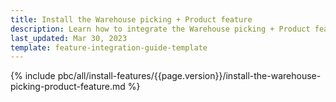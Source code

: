 ```yaml
---
title: Install the Warehouse picking + Product feature
description: Learn how to integrate the Warehouse picking + Product feature into your project
last_updated: Mar 30, 2023
template: feature-integration-guide-template
---
```


{% include pbc/all/install-features/{{page.version}}/install-the-warehouse-picking-product-feature.md %} <!-- To edit, see /_includes/pbc/all/install-features/202304.0/install-the-warehouse-picking-product-feature.md -->
